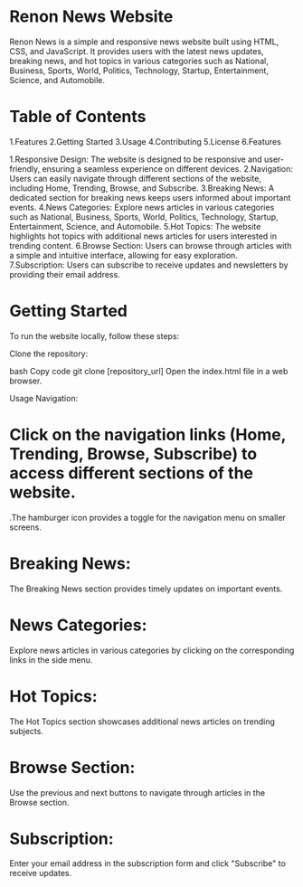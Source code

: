 # Renon News Website

Renon News is a simple and responsive news website built using HTML, CSS, and JavaScript. It provides users with the latest news updates, breaking news, and hot topics in various categories such as National, Business, Sports, World, Politics, Technology, Startup, Entertainment, Science, and Automobile.

# Table of Contents

1.Features
2.Getting Started
3.Usage
4.Contributing
5.License
6.Features

1.Responsive Design: The website is designed to be responsive and user-friendly, ensuring a seamless experience on different devices.
2.Navigation: Users can easily navigate through different sections of the website, including Home, Trending, Browse, and Subscribe.
3.Breaking News: A dedicated section for breaking news keeps users informed about important events.
4.News Categories: Explore news articles in various categories such as National, Business, Sports, World, Politics, Technology, Startup, Entertainment, Science, and Automobile.
5.Hot Topics: The website highlights hot topics with additional news articles for users interested in trending content.
6.Browse Section: Users can browse through articles with a simple and intuitive interface, allowing for easy exploration.
7.Subscription: Users can subscribe to receive updates and newsletters by providing their email address.

# Getting Started

To run the website locally, follow these steps:

Clone the repository:

bash
Copy code
git clone [repository_url]
Open the index.html file in a web browser.

Usage
Navigation:

# Click on the navigation links (Home, Trending, Browse, Subscribe) to access different sections of the website.

.The hamburger icon provides a toggle for the navigation menu on smaller screens.

# Breaking News:

The Breaking News section provides timely updates on important events.

# News Categories:

Explore news articles in various categories by clicking on the corresponding links in the side menu.

# Hot Topics:

The Hot Topics section showcases additional news articles on trending subjects.

# Browse Section:

Use the previous and next buttons to navigate through articles in the Browse section.

# Subscription:

Enter your email address in the subscription form and click "Subscribe" to receive updates.

